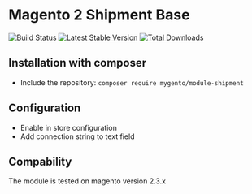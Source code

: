 # Magento 2 Shipment Base

[![Build Status](https://travis-ci.org/mygento/module-shipment.svg?branch=v2.3)](https://travis-ci.org/mygento/module-shipment)
[![Latest Stable Version](https://poser.pugx.org/mygento/module-shipment/v/stable)](https://packagist.org/packages/mygento/module-shipment)
[![Total Downloads](https://poser.pugx.org/mygento/module-shipment/downloads)](https://packagist.org/packages/mygento/module-shipment)

## Installation with composer
* Include the repository: `composer require mygento/module-shipment`

## Configuration
* Enable in store configuration
* Add connection string to text field

## Compability
The module is tested on magento version 2.3.x
